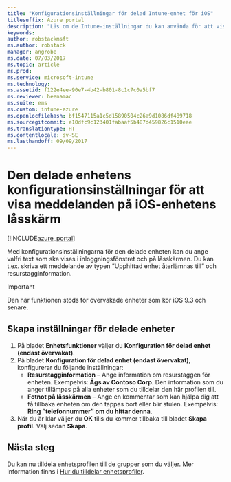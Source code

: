 ```yaml
---
title: "Konfigurationsinställningar för delad Intune-enhet för iOS"
titlesuffix: Azure portal
description: "Läs om de Intune-inställningar du kan använda för att visa information på iOS-enhetens låsskärm.”"
keywords: 
author: robstackmsft
ms.author: robstack
manager: angrobe
ms.date: 07/03/2017
ms.topic: article
ms.prod: 
ms.service: microsoft-intune
ms.technology: 
ms.assetid: f122e4ee-90e7-4b42-b801-8c1c7c0a5bf7
ms.reviewer: heenamac
ms.suite: ems
ms.custom: intune-azure
ms.openlocfilehash: bf1547115a1c5d15890504c26a9d1086df489718
ms.sourcegitcommit: e10dfc9c123401fabaaf5b487d459826c1510eae
ms.translationtype: HT
ms.contentlocale: sv-SE
ms.lasthandoff: 09/09/2017
---
```

# <a name="shared-device-configuration-settings-to-display-messages-on-the-ios-device-lock-screen"></a>Den delade enhetens konfigurationsinställningar för att visa meddelanden på iOS-enhetens låsskärm

[!INCLUDE[azure_portal](./includes/azure_portal.md)]

Med konfigurationsinställningarna för den delade enheten kan du ange valfri text som ska visas i inloggningsfönstret och på låsskärmen. Du kan t.ex. skriva ett meddelande av typen ”Upphittad enhet återlämnas till” och resurstagginformation. 

>[!IMPORTANT]
> Den här funktionen stöds för övervakade enheter som kör iOS 9.3 och senare.

## <a name="create-shared-device-settings"></a>Skapa inställningar för delade enheter

1. På bladet **Enhetsfunktioner** väljer du **Konfiguration för delad enhet (endast övervakat)**.
2. På bladet **Konfiguration för delad enhet (endast övervakat)**, konfigurerar du följande inställningar:
    - **Resurstagginformation** – Ange information om resurstaggen för enheten. Exempelvis: **Ägs av Contoso Corp**. Den information som du anger tillämpas på alla enheter som du tilldelar den här profilen till.
    - **Fotnot på låsskärmen** – Ange en kommentar som kan hjälpa dig att få tillbaka enheten om den tappas bort eller blir stulen. Exempelvis: **Ring ”telefonnummer” om du hittar denna**.
3. När du är klar väljer du **OK** tills du kommer tillbaka till bladet **Skapa profil**. Välj sedan **Skapa**. 


## <a name="next-steps"></a>Nästa steg

Du kan nu tilldela enhetsprofilen till de grupper som du väljer. Mer information finns i [Hur du tilldelar enhetsprofiler](device-profile-assign.md).
